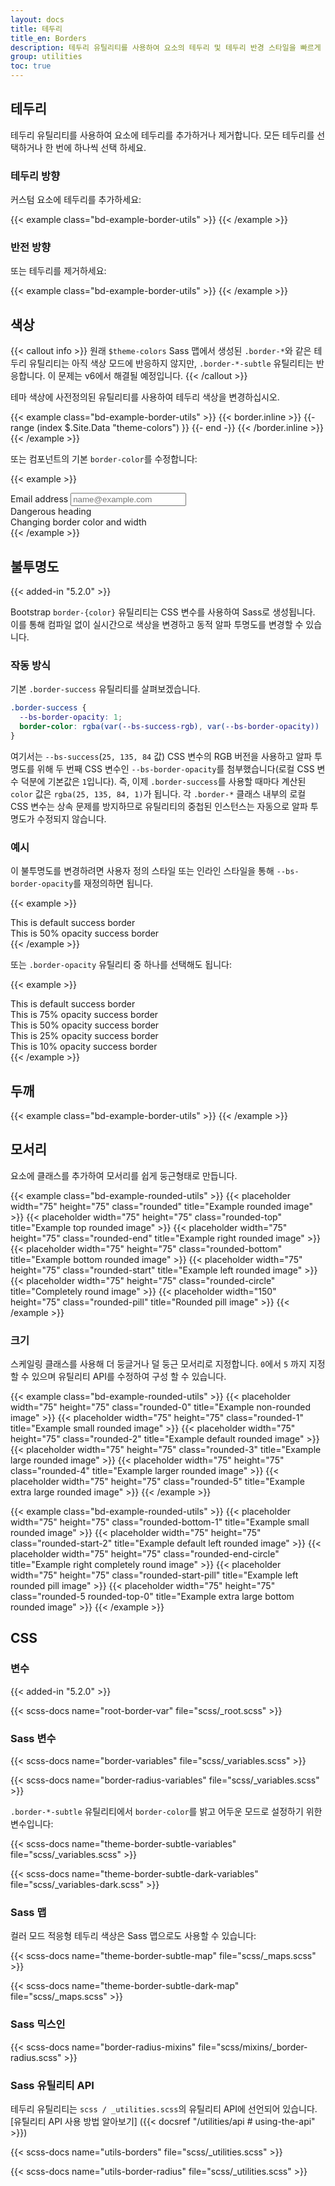 ```yaml
---
layout: docs
title: 테두리
title_en: Borders
description: 테두리 유틸리티를 사용하여 요소의 테두리 및 테두리 반경 스타일을 빠르게 지정합니다. 이미지, 버튼 또는 기타 요소에 적합합니다.
group: utilities
toc: true
---
```


## 테두리

테두리 유틸리티를 사용하여 요소에 테두리를 추가하거나 제거합니다. 모든 테두리를 선택하거나 한 번에 하나씩 선택 하세요.

### 테두리 방향

커스텀 요소에 테두리를 추가하세요:

{{< example class="bd-example-border-utils" >}}
<span class="border"></span>
<span class="border-top"></span>
<span class="border-end"></span>
<span class="border-bottom"></span>
<span class="border-start"></span>
{{< /example >}}

### 반전 방향

또는 테두리를 제거하세요:

{{< example class="bd-example-border-utils" >}}
<span class="border border-0"></span>
<span class="border border-top-0"></span>
<span class="border border-end-0"></span>
<span class="border border-bottom-0"></span>
<span class="border border-start-0"></span>
{{< /example >}}

## 색상

{{< callout info >}}
원래 `$theme-colors` Sass 맵에서 생성된 `.border-*`와 같은 테두리 유틸리티는 아직 색상 모드에 반응하지 않지만, `.border-*-subtle` 유틸리티는 반응합니다. 이 문제는 v6에서 해결될 예정입니다.
{{< /callout >}}

테마 색상에 사전정의된 유틸리티를 사용하여 테두리 색상을 변경하십시오.

{{< example class="bd-example-border-utils" >}}
{{< border.inline >}}
{{- range (index $.Site.Data "theme-colors") }}
<span class="border border-{{ .name }}"></span>
<span class="border border-{{ .name }}-subtle"></span>
{{- end -}}
{{< /border.inline >}}
<span class="border border-black"></span>
<span class="border border-white"></span>
{{< /example >}}

또는 컴포넌트의 기본 `border-color`를 수정합니다:

{{< example >}}
<div class="mb-4">
  <label for="exampleFormControlInput1" class="form-label">Email address</label>
  <input type="email" class="form-control border-success" id="exampleFormControlInput1" placeholder="name@example.com">
</div>

<div class="h4 pb-2 mb-4 text-danger border-bottom border-danger">
  Dangerous heading
</div>

<div class="p-3 bg-info bg-opacity-10 border border-info border-start-0 rounded-end">
  Changing border color and width
</div>
{{< /example >}}

## 불투명도

{{< added-in "5.2.0" >}}

Bootstrap `border-{color}` 유틸리티는 CSS 변수를 사용하여 Sass로 생성됩니다. 이를 통해 컴파일 없이 실시간으로 색상을 변경하고 동적 알파 투명도를 변경할 수 있습니다.

### 작동 방식

기본 `.border-success` 유틸리티를 살펴보겠습니다.

```css
.border-success {
  --bs-border-opacity: 1;
  border-color: rgba(var(--bs-success-rgb), var(--bs-border-opacity)) !important;
}
```

여기서는 `--bs-success`(`25, 135, 84` 값) CSS 변수의 RGB 버전을 사용하고 알파 투명도를 위해 두 번째 CSS 변수인 `--bs-border-opacity`를 첨부했습니다(로컬 CSS 변수 덕분에 기본값은 `1`입니다). 즉, 이제 `.border-success`를 사용할 때마다 계산된 `color` 값은 `rgba(25, 135, 84, 1)`가 됩니다. 각 `.border-*` 클래스 내부의 로컬 CSS 변수는 상속 문제를 방지하므로 유틸리티의 중첩된 인스턴스는 자동으로 알파 투명도가 수정되지 않습니다.

### 예시

이 불투명도를 변경하려면 사용자 정의 스타일 또는 인라인 스타일을 통해 `--bs-border-opacity`를 재정의하면 됩니다.

{{< example >}}
<div class="border border-success p-2 mb-2">This is default success border</div>
<div class="border border-success p-2" style="--bs-border-opacity: .5;">This is 50% opacity success border</div>
{{< /example >}}

또는 `.border-opacity` 유틸리티 중 하나를 선택해도 됩니다:

{{< example >}}
<div class="border border-success p-2 mb-2">This is default success border</div>
<div class="border border-success p-2 mb-2 border-opacity-75">This is 75% opacity success border</div>
<div class="border border-success p-2 mb-2 border-opacity-50">This is 50% opacity success border</div>
<div class="border border-success p-2 mb-2 border-opacity-25">This is 25% opacity success border</div>
<div class="border border-success p-2 border-opacity-10">This is 10% opacity success border</div>
{{< /example >}}

## 두깨

{{< example class="bd-example-border-utils" >}}
<span class="border border-1"></span>
<span class="border border-2"></span>
<span class="border border-3"></span>
<span class="border border-4"></span>
<span class="border border-5"></span>
{{< /example >}}

## 모서리

요소에 클래스를 추가하여 모서리를 쉽게 둥근형태로 만듭니다.

{{< example class="bd-example-rounded-utils" >}}
{{< placeholder width="75" height="75" class="rounded" title="Example rounded image" >}}
{{< placeholder width="75" height="75" class="rounded-top" title="Example top rounded image" >}}
{{< placeholder width="75" height="75" class="rounded-end" title="Example right rounded image" >}}
{{< placeholder width="75" height="75" class="rounded-bottom" title="Example bottom rounded image" >}}
{{< placeholder width="75" height="75" class="rounded-start" title="Example left rounded image" >}}
{{< placeholder width="75" height="75" class="rounded-circle" title="Completely round image" >}}
{{< placeholder width="150" height="75" class="rounded-pill" title="Rounded pill image" >}}
{{< /example >}}

### 크기

스케일링 클래스를 사용해 더 둥글거나 덜 둥근 모서리로 지정합니다.  `0`에서 `5` 까지 지정할 수 있으며 유틸리티 API를 수정하여 구성 할 수 있습니다.

{{< example class="bd-example-rounded-utils" >}}
{{< placeholder width="75" height="75" class="rounded-0" title="Example non-rounded image" >}}
{{< placeholder width="75" height="75" class="rounded-1" title="Example small rounded image" >}}
{{< placeholder width="75" height="75" class="rounded-2" title="Example default rounded image" >}}
{{< placeholder width="75" height="75" class="rounded-3" title="Example large rounded image" >}}
{{< placeholder width="75" height="75" class="rounded-4" title="Example larger rounded image" >}}
{{< placeholder width="75" height="75" class="rounded-5" title="Example extra large rounded image" >}}
{{< /example >}}

{{< example class="bd-example-rounded-utils" >}}
{{< placeholder width="75" height="75" class="rounded-bottom-1" title="Example small rounded image" >}}
{{< placeholder width="75" height="75" class="rounded-start-2" title="Example default left rounded image" >}}
{{< placeholder width="75" height="75" class="rounded-end-circle" title="Example right completely round image" >}}
{{< placeholder width="75" height="75" class="rounded-start-pill" title="Example left rounded pill image" >}}
{{< placeholder width="75" height="75" class="rounded-5 rounded-top-0" title="Example extra large bottom rounded image" >}}
{{< /example >}}

## CSS

### 변수

{{< added-in "5.2.0" >}}

{{< scss-docs name="root-border-var" file="scss/_root.scss" >}}

### Sass 변수

{{< scss-docs name="border-variables" file="scss/_variables.scss" >}}

{{< scss-docs name="border-radius-variables" file="scss/_variables.scss" >}}

`.border-*-subtle` 유틸리티에서 `border-color`를 밝고 어두운 모드로 설정하기 위한 변수입니다:

{{< scss-docs name="theme-border-subtle-variables" file="scss/_variables.scss" >}}

{{< scss-docs name="theme-border-subtle-dark-variables" file="scss/_variables-dark.scss" >}}

### Sass 맵

컬러 모드 적응형 테두리 색상은 Sass 맵으로도 사용할 수 있습니다:

{{< scss-docs name="theme-border-subtle-map" file="scss/_maps.scss" >}}

{{< scss-docs name="theme-border-subtle-dark-map" file="scss/_maps.scss" >}}

### Sass 믹스인

{{< scss-docs name="border-radius-mixins" file="scss/mixins/_border-radius.scss" >}}

### Sass 유틸리티 API

테두리 유틸리티는 `scss / _utilities.scss`의 유틸리티 API에 선언되어 있습니다. [유틸리티 API 사용 방법 알아보기] ({{< docsref "/utilities/api # using-the-api" >}})

{{< scss-docs name="utils-borders" file="scss/_utilities.scss" >}}

{{< scss-docs name="utils-border-radius" file="scss/_utilities.scss" >}}
